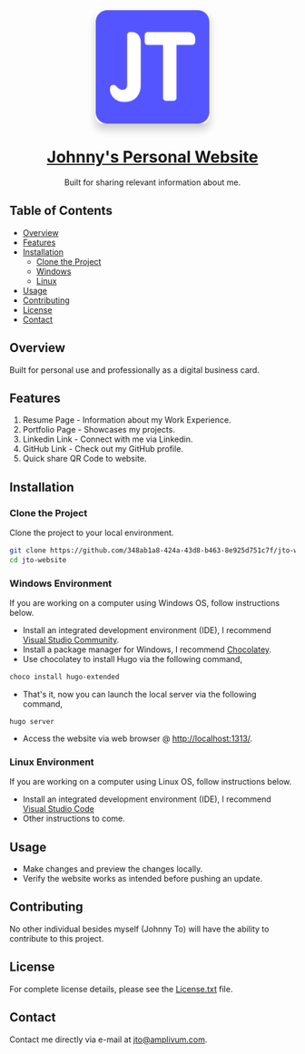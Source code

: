<div align="center">
  <a href="https://jto.dev">
    <img src="static/favicon/android-chrome-192x192.png"
         alt="Johnny To" 
         width="200"
         style="box-shadow: 0px 10px 15px rgba(0, 0, 0, 0.2); border-radius: 12px;">
  </a>
  <a href="https://jto.dev">
    <h1>Johnny's Personal Website</h1>
  </a>
  <p>Built for sharing relevant information about me.</p>
</div>

## Table of Contents

- [Overview](#overview)
- [Features](#features)
- [Installation](#installation)
	- [Clone the Project](#clone-the-project)
	- [Windows](#windows-environment)
	- [Linux](#linux-environment)
- [Usage](#usage)
- [Contributing](#contributing)
- [License](#license)
- [Contact](#contact)

## Overview

Built for personal use and professionally as a digital business card.

## Features

1. Resume Page - Information about my Work Experience.
2. Portfolio Page - Showcases my projects.
3. Linkedin Link - Connect with me via Linkedin.
4. GitHub Link - Check out my GitHub profile.
5. Quick share QR Code to website.

## Installation

### Clone the Project

Clone the project to your local environment.

```bash
git clone https://github.com/348ab1a8-424a-43d8-b463-8e925d751c7f/jto-website.git
cd jto-website
```

### Windows Environment
If you are working on a computer using Windows OS, follow instructions below.

- Install an integrated development environment (IDE), I recommend [Visual Studio Community](https://visualstudio.microsoft.com/vs/).
- Install a package manager for Windows, I recommend [Chocolatey](https://chocolatey.org/).
- Use chocolatey to install Hugo via the following command,

``` powershell
choco install hugo-extended
```

- That's it, now you can launch the local server via the following command,

```
hugo server
```

- Access the website via web browser @ [http://localhost:1313/](http://localhost:1313/).

### Linux Environment
If you are working on a computer using Linux OS, follow instructions below.

- Install an integrated development environment (IDE), I recommend [Visual Studio Code](https://code.visualstudio.com/)
- Other instructions to come.


## Usage

- Make changes and preview the changes locally.
- Verify the website works as intended before pushing an update.

## Contributing

No other individual besides myself (Johnny To) will have the ability to contribute to this project.

## License

For complete license details, please see the [License.txt](License.txt) file.

## Contact

Contact me directly via e-mail at [jto@amplivum.com](mailto:jto@amplivum.com?subject=Hello%20from%20GitHub).